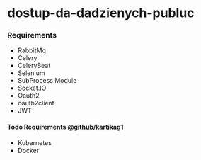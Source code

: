 # dostup-da-dadzienych-publuc

### Requirements
   * RabbitMq
   * Celery
   * CeleryBeat
   * Selenium
   * SubProcess Module
   * Socket.IO
   * Oauth2
   * oauth2client
   * JWT

#### Todo Requirements @github/kartikag1
   * Kubernetes
   * Docker

